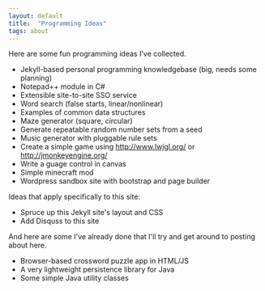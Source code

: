```yaml
---
layout: default
title:  "Programming Ideas"
tags: about
---
```


Here are some fun programming ideas I've collected.

* Jekyll-based personal programming knowledgebase (big, needs some planning)
* Notepad++ module in C#
* Extensible site-to-site SSO service
* Word search (false starts, linear/nonlinear)
* Examples of common data structures
* Maze generator (square, circular)
* Generate repeatable random number sets from a seed
* Music generator with pluggable rule sets
* Create a simple game using http://www.lwjgl.org/ or http://jmonkeyengine.org/
* Write a guage control in canvas
* Simple minecraft mod
* Wordpress sandbox site with bootstrap and page builder

Ideas that apply specifically to this site:

* Spruce up this Jekyll site's layout and CSS
* Add Disquss to this site

And here are some I've already done that I'll try and get around to posting about here.

* Browser-based crossword puzzle app in HTML/JS
* A very lightweight persistence library for Java 
* Some simple Java utility classes

